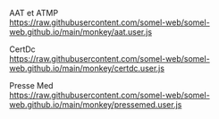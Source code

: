 AAT et ATMP  
https://raw.githubusercontent.com/somel-web/somel-web.github.io/main/monkey/aat.user.js  

CertDc  
https://raw.githubusercontent.com/somel-web/somel-web.github.io/main/monkey/certdc.user.js

Presse Med  
https://raw.githubusercontent.com/somel-web/somel-web.github.io/main/monkey/pressemed.user.js
